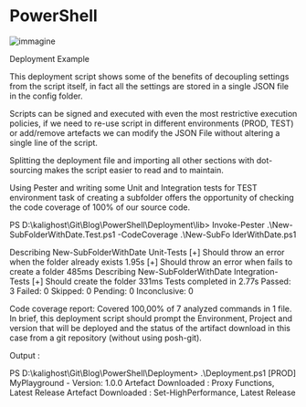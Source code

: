 # PowerShell
![immagine](https://user-images.githubusercontent.com/56889513/117020804-10948300-acf7-11eb-962b-dc34daedaead.png)

Deployment Example

This deployment script shows some of the benefits of decoupling settings from the script itself, in fact all the settings are stored in a single JSON file in the config folder.

Scripts can be signed and executed with even the most restrictive execution policies, if we need to re-use script in different environments (PROD, TEST) or add/remove artefacts we can modify the JSON File without altering a single line of the script.

Splitting the deployment file and importing all other sections with dot-sourcing makes the script easier to read and to maintain.

Using Pester and writing some Unit and Integration tests for TEST environment task of creating a subfolder offers the opportunity of checking the code coverage of 100% of our source code.

PS D:\kalighost\Git\Blog\PowerShell\Deployment\lib> Invoke-Pester .\New-SubFolderWithDate.Test.ps1 -CodeCoverage .\New-SubFo
lderWithDate.ps1


Describing New-SubFolderWithDate Unit-Tests
 [+] Should throw an error when the folder already exists 1.95s
 [+] Should throw an error when fails to create a folder 485ms
Describing New-SubFolderWithDate Integration-Tests
 [+] Should create the folder 331ms
Tests completed in 2.77s
Passed: 3 Failed: 0 Skipped: 0 Pending: 0 Inconclusive: 0

Code coverage report:
Covered 100,00% of 7 analyzed commands in 1 file.
In brief, this deployment script should prompt the Environment, Project and version that will be deployed and the status of the artifact download in this case from a git repository (without using posh-git).

Output :

PS D:\kalighost\Git\Blog\PowerShell\Deployment> .\Deployment.ps1
[PROD] MyPlayground - Version: 1.0.0
Artefact Downloaded : Proxy Functions, Latest Release
Artefact Downloaded : Set-HighPerformance, Latest Release
